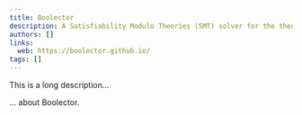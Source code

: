 ```yaml
---
title: Boolector
description: A Satisfiability Modulo Theories (SMT) solver for the theories of fixed-size bit-vectors, arrays and uninterpreted functions
authors: []
links:
  web: https://boolector.github.io/
tags: []
---
```


This is a long description...
<!--more-->
... about Boolector.
